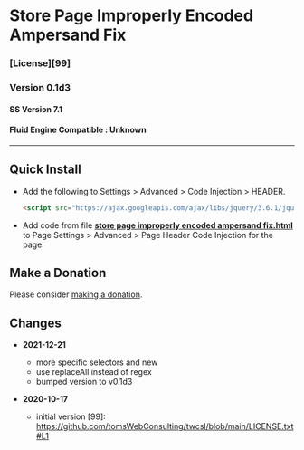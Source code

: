 # Store Page Improperly Encoded Ampersand Fix

### [License][99]

### Version 0.1d3

#### SS Version 7.1

#### Fluid Engine Compatible : Unknown

---

## Quick Install

* Add the following to Settings > Advanced > Code Injection > HEADER.
  
  ```html
  <script src="https://ajax.googleapis.com/ajax/libs/jquery/3.6.1/jquery.min.js"></script>
  ```
  
* Add code from file
  **[store page improperly encoded ampersand fix.html](store%20page%20improperly%20encoded%20ampersand%20fix.html#L1)**
  to Page Settings > Advanced > Page Header Code Injection for the page.

## Make a Donation

Please consider
[making a donation](https://github.com/tomsWebConsulting/twcsl#make-a-donation).

## Changes

* **2021-12-21**

  * more specific selectors and new
  * use replaceAll instead of regex
  * bumped version to v0.1d3
  
* **2020-10-17**

  * initial version
[99]: https://github.com/tomsWebConsulting/twcsl/blob/main/LICENSE.txt#L1
